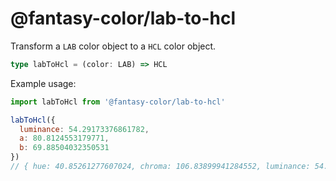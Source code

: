 # @fantasy-color/lab-to-hcl

Transform a `LAB` color object to a `HCL` color object.

```typescript
type labToHcl = (color: LAB) => HCL
```

Example usage:

```javascript
import labToHcl from '@fantasy-color/lab-to-hcl'

labToHcl({
  luminance: 54.29173376861782,
  a: 80.8124553179771,
  b: 69.88504032350531
})
// { hue: 40.85261277607024, chroma: 106.83899941284552, luminance: 54.29173376861782 }
```

